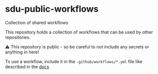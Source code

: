 # sdu-public-workflows
Collection of shared workflows

This repository holds a collection of workflows that can be used by other repositories.

⚠️ This repository is public - so be careful to not include any secrets or anything in here!

To use a workflow, include it in the `.github/workflows/*.yml` file like described in the [docs](https://docs.github.com/en/actions/using-workflows/reusing-workflows#creating-a-reusable-workflow)
